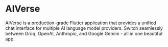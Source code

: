 # AIVerse
AIVerse is a production-grade Flutter application that provides a unified chat interface for multiple AI language model providers. Switch seamlessly between Groq, OpenAI, Anthropic, and Google Gemini - all in one beautiful app.
